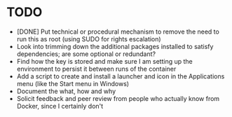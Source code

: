 # TODO
* [DONE] Put technical or procedural mechanism to remove the need to run this as root (using SUDO for rights escalation)
* Look into trimming down the additional packages installed to satisfy dependencies; are some optional or redundant?
* Find how the key is stored and make sure I am setting up the environment to persist it between runs of the container
* Add a script to create and install a launcher and icon in the Applications menu (like the Start menu in Windows)
* Document the what, how and why
* Solicit feedback and peer review from people who actually know from Docker, since I certainly don't

